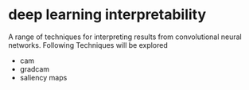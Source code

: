 # deep learning interpretability

A range of techniques for interpreting results from convolutional neural networks. Following Techniques will be explored

* cam
* gradcam
* saliency maps

